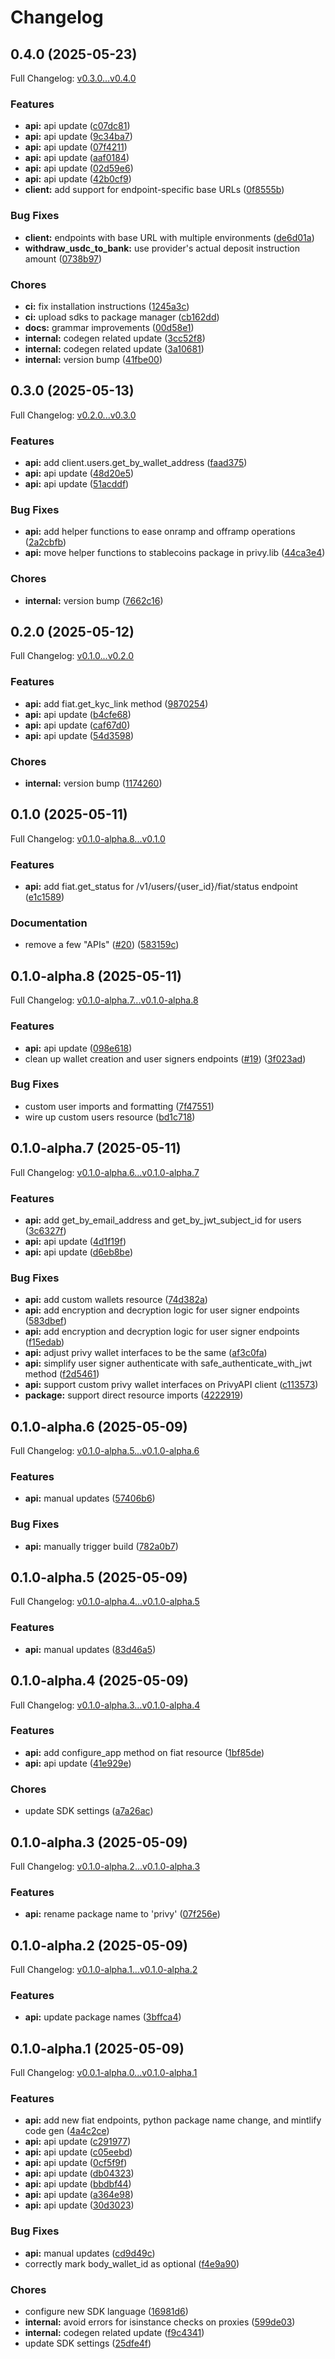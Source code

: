 # Changelog

## 0.4.0 (2025-05-23)

Full Changelog: [v0.3.0...v0.4.0](https://github.com/privy-io/python-sdk/compare/v0.3.0...v0.4.0)

### Features

* **api:** api update ([c07dc81](https://github.com/privy-io/python-sdk/commit/c07dc81020c2bdd6144628d2fe61a57ba5854fa9))
* **api:** api update ([9c34ba7](https://github.com/privy-io/python-sdk/commit/9c34ba748ec87cec09e6f0905697d9dde553e76c))
* **api:** api update ([07f4211](https://github.com/privy-io/python-sdk/commit/07f4211ac7c5587bc4b022bbe02c64b43f8da03b))
* **api:** api update ([aaf0184](https://github.com/privy-io/python-sdk/commit/aaf01842c3476615eab8449bc4860377ce6746d6))
* **api:** api update ([02d59e6](https://github.com/privy-io/python-sdk/commit/02d59e6f8dcd396dbbb36f64697fb87b33fa8324))
* **api:** api update ([42b0cf9](https://github.com/privy-io/python-sdk/commit/42b0cf90907c7ec5a6206ebee7377d0c92c7c22c))
* **client:** add support for endpoint-specific base URLs ([0f8555b](https://github.com/privy-io/python-sdk/commit/0f8555ba919894cb10ac37956c43b5c9106a8a36))


### Bug Fixes

* **client:** endpoints with base URL with multiple environments ([de6d01a](https://github.com/privy-io/python-sdk/commit/de6d01a32b4acab6cb6e89aa0e28ce731dadc684))
* **withdraw_usdc_to_bank:** use provider's actual deposit instruction amount ([0738b97](https://github.com/privy-io/python-sdk/commit/0738b97ce9e5214f5edebf50cde2eb6f8daf4b8d))


### Chores

* **ci:** fix installation instructions ([1245a3c](https://github.com/privy-io/python-sdk/commit/1245a3c467abe7a7c32b0549547a1180c092aee3))
* **ci:** upload sdks to package manager ([cb162dd](https://github.com/privy-io/python-sdk/commit/cb162dd879f9026c56270af738a68335fb3fd4bd))
* **docs:** grammar improvements ([00d58e1](https://github.com/privy-io/python-sdk/commit/00d58e15180eb51679f712e6d12bb1a14c3877e9))
* **internal:** codegen related update ([3cc52f8](https://github.com/privy-io/python-sdk/commit/3cc52f82aa6e53a0b8d6116db76846d04ffbeec0))
* **internal:** codegen related update ([3a10681](https://github.com/privy-io/python-sdk/commit/3a10681d91d187b06e619baa3ec000bd7f36d3ff))
* **internal:** version bump ([41fbe00](https://github.com/privy-io/python-sdk/commit/41fbe0054e77966b09165bb21b4aa4606cf5890f))

## 0.3.0 (2025-05-13)

Full Changelog: [v0.2.0...v0.3.0](https://github.com/privy-io/python-sdk/compare/v0.2.0...v0.3.0)

### Features

* **api:** add client.users.get_by_wallet_address ([faad375](https://github.com/privy-io/python-sdk/commit/faad3757b0df75250ff7ede345e094a3bba9eeee))
* **api:** api update ([48d20e5](https://github.com/privy-io/python-sdk/commit/48d20e55e0bf03abed9e236c134b21e961e252dc))
* **api:** api update ([51acddf](https://github.com/privy-io/python-sdk/commit/51acddfce5a1b356e8e67d9691ccddded62a8587))


### Bug Fixes

* **api:** add helper functions to ease onramp and offramp operations ([2a2cbfb](https://github.com/privy-io/python-sdk/commit/2a2cbfbe8cd064df52b1b5ab35126ab1e0e99faf))
* **api:** move helper functions to stablecoins package in privy.lib ([44ca3e4](https://github.com/privy-io/python-sdk/commit/44ca3e437f786571aac9aba0653df3f6a6be4fa8))


### Chores

* **internal:** version bump ([7662c16](https://github.com/privy-io/python-sdk/commit/7662c169213df1e4969e55e1ba85f571d7616052))

## 0.2.0 (2025-05-12)

Full Changelog: [v0.1.0...v0.2.0](https://github.com/privy-io/python-sdk/compare/v0.1.0...v0.2.0)

### Features

* **api:** add fiat.get_kyc_link method ([9870254](https://github.com/privy-io/python-sdk/commit/9870254bb82a915de6910e0294914380d930a700))
* **api:** api update ([b4cfe68](https://github.com/privy-io/python-sdk/commit/b4cfe68f0664fc715e45e44a91f05f644e18a40d))
* **api:** api update ([caf67d0](https://github.com/privy-io/python-sdk/commit/caf67d047a2ac2203db1d0a6436c4ba99040e8a7))
* **api:** api update ([54d3598](https://github.com/privy-io/python-sdk/commit/54d35987e78f78f8965b02d446d3d4f198a32ac8))


### Chores

* **internal:** version bump ([1174260](https://github.com/privy-io/python-sdk/commit/1174260a8091a4b2d843c8162aa805cc2d0daa76))

## 0.1.0 (2025-05-11)

Full Changelog: [v0.1.0-alpha.8...v0.1.0](https://github.com/privy-io/python-sdk/compare/v0.1.0-alpha.8...v0.1.0)

### Features

* **api:** add fiat.get_status for /v1/users/{user_id}/fiat/status endpoint ([e1c1589](https://github.com/privy-io/python-sdk/commit/e1c15895fa2f134f1d97ec5ac0c8fee46a46eb3f))


### Documentation

* remove a few "APIs" ([#20](https://github.com/privy-io/python-sdk/issues/20)) ([583159c](https://github.com/privy-io/python-sdk/commit/583159c0157c31ce9c0337267a876908c8283aa9))

## 0.1.0-alpha.8 (2025-05-11)

Full Changelog: [v0.1.0-alpha.7...v0.1.0-alpha.8](https://github.com/privy-io/python-sdk/compare/v0.1.0-alpha.7...v0.1.0-alpha.8)

### Features

* **api:** api update ([098e618](https://github.com/privy-io/python-sdk/commit/098e6184ccfa0e89d1fd4f6c58a78d22fe709bbc))
* clean up wallet creation and user signers endpoints ([#19](https://github.com/privy-io/python-sdk/issues/19)) ([3f023ad](https://github.com/privy-io/python-sdk/commit/3f023ada6313401bb0434d20b2499cd39994c731))


### Bug Fixes

* custom user imports and formatting ([7f47551](https://github.com/privy-io/python-sdk/commit/7f475516d811bf7fc4e755faabbab00fbb81c467))
* wire up custom users resource ([bd1c718](https://github.com/privy-io/python-sdk/commit/bd1c7185b9970837cbaffb2c279966c102fb0ef1))

## 0.1.0-alpha.7 (2025-05-11)

Full Changelog: [v0.1.0-alpha.6...v0.1.0-alpha.7](https://github.com/privy-io/python-sdk/compare/v0.1.0-alpha.6...v0.1.0-alpha.7)

### Features

* **api:** add get_by_email_address and get_by_jwt_subject_id for users ([3c6327f](https://github.com/privy-io/python-sdk/commit/3c6327f4db24f2d10b910399662a4bab8d63bafa))
* **api:** api update ([4d1f19f](https://github.com/privy-io/python-sdk/commit/4d1f19f5586d7ea6d34b0eb1dc02f9111c646c07))
* **api:** api update ([d6eb8be](https://github.com/privy-io/python-sdk/commit/d6eb8be374614de095a9874a8fddb6d1462e2823))


### Bug Fixes

* **api:** add custom wallets resource ([74d382a](https://github.com/privy-io/python-sdk/commit/74d382a3369cc30144603325417bd38e3f4b4e56))
* **api:** add encryption and decryption logic for user signer endpoints ([583dbef](https://github.com/privy-io/python-sdk/commit/583dbef5973a0313c3173123d2701f65ef5f961e))
* **api:** add encryption and decryption logic for user signer endpoints ([f15edab](https://github.com/privy-io/python-sdk/commit/f15edabfc105a060103ad11aa3bd8544dba14a25))
* **api:** adjust privy wallet interfaces to be the same ([af3c0fa](https://github.com/privy-io/python-sdk/commit/af3c0fa1903e8c705670cca1764197dd6c80d150))
* **api:** simplify user signer authenticate with safe_authenticate_with_jwt method ([f2d5461](https://github.com/privy-io/python-sdk/commit/f2d5461551c2f76753a0dc365279ba5ae14c5cad))
* **api:** support custom privy wallet interfaces on PrivyAPI client ([c113573](https://github.com/privy-io/python-sdk/commit/c11357398abc4326396318edc118e7a99e5e8aa8))
* **package:** support direct resource imports ([4222919](https://github.com/privy-io/python-sdk/commit/4222919a4d1bfcddb5050f7c5f585d04d5a11b94))

## 0.1.0-alpha.6 (2025-05-09)

Full Changelog: [v0.1.0-alpha.5...v0.1.0-alpha.6](https://github.com/privy-io/python-sdk/compare/v0.1.0-alpha.5...v0.1.0-alpha.6)

### Features

* **api:** manual updates ([57406b6](https://github.com/privy-io/python-sdk/commit/57406b624d6ef566b6f13a7a0e8ffb0a95242657))


### Bug Fixes

* **api:** manually trigger build ([782a0b7](https://github.com/privy-io/python-sdk/commit/782a0b7221f45d167fbdc82f40dd7df0a9b5dad9))

## 0.1.0-alpha.5 (2025-05-09)

Full Changelog: [v0.1.0-alpha.4...v0.1.0-alpha.5](https://github.com/privy-io/python-sdk/compare/v0.1.0-alpha.4...v0.1.0-alpha.5)

### Features

* **api:** manual updates ([83d46a5](https://github.com/privy-io/python-sdk/commit/83d46a5beb437206e050c65bc57ea9950ad30ac8))

## 0.1.0-alpha.4 (2025-05-09)

Full Changelog: [v0.1.0-alpha.3...v0.1.0-alpha.4](https://github.com/privy-io/python-sdk/compare/v0.1.0-alpha.3...v0.1.0-alpha.4)

### Features

* **api:** add configure_app method on fiat resource ([1bf85de](https://github.com/privy-io/python-sdk/commit/1bf85deaadda376fa74a6d75feb7079c65d65bb8))
* **api:** api update ([41e929e](https://github.com/privy-io/python-sdk/commit/41e929e49b901782fdaea9e45f806216a58f4b57))


### Chores

* update SDK settings ([a7a26ac](https://github.com/privy-io/python-sdk/commit/a7a26ac0e2dfc9456c014b362c66d37ae6fe5edc))

## 0.1.0-alpha.3 (2025-05-09)

Full Changelog: [v0.1.0-alpha.2...v0.1.0-alpha.3](https://github.com/privy-io/python-sdk/compare/v0.1.0-alpha.2...v0.1.0-alpha.3)

### Features

* **api:** rename package name to 'privy' ([07f256e](https://github.com/privy-io/python-sdk/commit/07f256e93d320c54aa1f8f24aa68a6f4452baf8b))

## 0.1.0-alpha.2 (2025-05-09)

Full Changelog: [v0.1.0-alpha.1...v0.1.0-alpha.2](https://github.com/privy-io/python-sdk/compare/v0.1.0-alpha.1...v0.1.0-alpha.2)

### Features

* **api:** update package names ([3bffca4](https://github.com/privy-io/python-sdk/commit/3bffca498362a213cbf5324174af5954cf27a53e))

## 0.1.0-alpha.1 (2025-05-09)

Full Changelog: [v0.0.1-alpha.0...v0.1.0-alpha.1](https://github.com/privy-io/python-sdk/compare/v0.0.1-alpha.0...v0.1.0-alpha.1)

### Features

* **api:** add new fiat endpoints, python package name change, and mintlify code gen ([4a4c2ce](https://github.com/privy-io/python-sdk/commit/4a4c2ce8ee8d372f6fe559742d2f561ee67766ce))
* **api:** api update ([c291977](https://github.com/privy-io/python-sdk/commit/c291977587090a1c2c8b1c12138cfde4b95f84ab))
* **api:** api update ([c05eebd](https://github.com/privy-io/python-sdk/commit/c05eebd31c80bfc90931a12a0755fc8cb871e128))
* **api:** api update ([0cf5f9f](https://github.com/privy-io/python-sdk/commit/0cf5f9f2bc005bc2c8aa16710cef9c965e8856a4))
* **api:** api update ([db04323](https://github.com/privy-io/python-sdk/commit/db04323760627cc7a57888e06a6b4d92ae1794dc))
* **api:** api update ([bbdbf44](https://github.com/privy-io/python-sdk/commit/bbdbf44af8c2919c2c30cb9e25ea03045f00b91e))
* **api:** api update ([a364e98](https://github.com/privy-io/python-sdk/commit/a364e9890dc0a24416fa534be2b2f8d92ac80f35))
* **api:** api update ([30d3023](https://github.com/privy-io/python-sdk/commit/30d3023be7d49b985f66fb10dfc8ebe2cdcf6c3e))


### Bug Fixes

* **api:** manual updates ([cd9d49c](https://github.com/privy-io/python-sdk/commit/cd9d49cc8795791a110b801433d3866f52cca401))
* correctly mark body_wallet_id as optional ([f4e9a90](https://github.com/privy-io/python-sdk/commit/f4e9a90b80c5a5b276f8361650de5d6979740f24))


### Chores

* configure new SDK language ([16981d6](https://github.com/privy-io/python-sdk/commit/16981d64e1565255f61208765dcec9588b0c790e))
* **internal:** avoid errors for isinstance checks on proxies ([599de03](https://github.com/privy-io/python-sdk/commit/599de031ffb06e3977ce8d2596d19946eab30929))
* **internal:** codegen related update ([f9c4341](https://github.com/privy-io/python-sdk/commit/f9c4341e8d13e88de3cc1c8ea366cd791f023842))
* update SDK settings ([25dfe4f](https://github.com/privy-io/python-sdk/commit/25dfe4f762db5b2cd36d2c922c06bfb92ea65f01))
